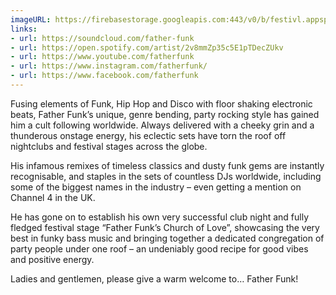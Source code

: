 ```yaml
---
imageURL: https://firebasestorage.googleapis.com:443/v0/b/festivl.appspot.com/o/userContent%2FD8980D23-7A82-4F44-A035-F08096A9AD1D.png?alt=media&token=27bfde6c-79de-4496-9f7b-e19c05942cdd
links:
- url: https://soundcloud.com/father-funk
- url: https://open.spotify.com/artist/2v8mmZp35c5E1pTDecZUkv
- url: https://www.youtube.com/fatherfunk
- url: https://www.instagram.com/fatherfunk/
- url: https://www.facebook.com/fatherfunk
---
```

Fusing elements of Funk, Hip Hop and Disco with floor shaking electronic beats, Father Funk’s unique, genre bending, party rocking style has gained him a cult following worldwide. Always delivered with a cheeky grin and a thunderous onstage energy, his eclectic sets have torn the roof off nightclubs and festival stages across the globe. 

His infamous remixes of timeless classics and dusty funk gems are instantly recognisable, and staples in the sets of countless DJs worldwide, including some of the biggest names in the industry – even getting a mention on Channel 4 in the UK.

He has gone on to establish his own very successful club night and fully fledged festival stage “Father Funk’s Church of Love”, showcasing the very best in funky bass music and bringing together a dedicated congregation of party people under one roof – an undeniably good recipe for good vibes and positive energy.

Ladies and gentlemen, please give a warm welcome to… Father Funk!